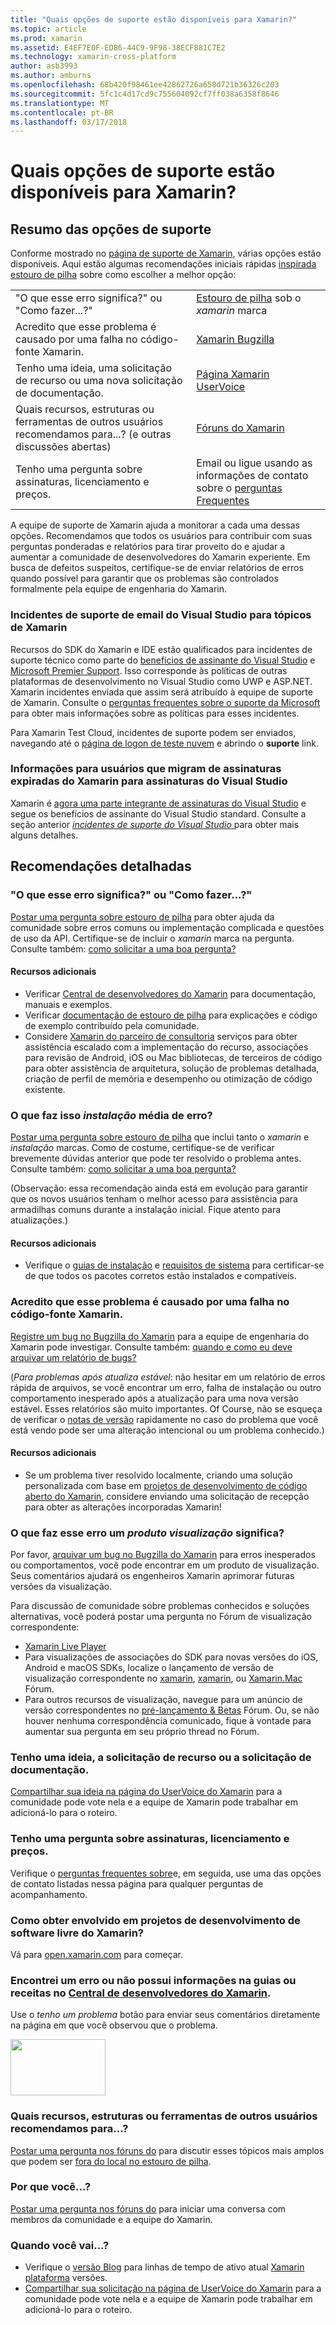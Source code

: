 ```yaml
---
title: "Quais opções de suporte estão disponíveis para Xamarin?"
ms.topic: article
ms.prod: xamarin
ms.assetid: E4EF7E0F-ED86-44C9-9F98-38ECF881C7E2
ms.technology: xamarin-cross-platform
author: asb3993
ms.author: amburns
ms.openlocfilehash: 68b420f98461ee42862726a658d721b36326c203
ms.sourcegitcommit: 5fc1c4d17cd9c755604092cf7ff038a6358f8646
ms.translationtype: MT
ms.contentlocale: pt-BR
ms.lasthandoff: 03/17/2018
---
```

# <a name="what-support-options-are-available-for-xamarin"></a>Quais opções de suporte estão disponíveis para Xamarin?

## <a name="summary-of-support-options"></a>Resumo das opções de suporte

Conforme mostrado no [página de suporte de Xamarin](https://www.xamarin.com/support), várias opções estão disponíveis.  Aqui estão algumas recomendações iniciais rápidas [inspirada estouro de pilha](http://stackoverflow.com/help/product-support) sobre como escolher a melhor opção:

|   |   |
|---|---|
|"O que esse erro significa?" ou "Como fazer...?"|[Estouro de pilha](http://stackoverflow.com/questions/ask?tags=xamarin) sob o *xamarin* marca|
|Acredito que esse problema é causado por uma falha no código-fonte Xamarin.|[Xamarin Bugzilla](https://bugzilla.xamarin.com/page.cgi?id=bug-writing.html)|
|Tenho uma ideia, uma solicitação de recurso ou uma nova solicitação de documentação.|[Página Xamarin UserVoice](https://xamarin.uservoice.com)|
|Quais recursos, estruturas ou ferramentas de outros usuários recomendamos para...? (e outras discussões abertas)|[Fóruns do Xamarin](https://forums.xamarin.com)|
|Tenho uma pergunta sobre assinaturas, licenciamento e preços.|Email ou ligue usando as informações de contato sobre o [perguntas Frequentes](https://www.xamarin.com/faq)|

A equipe de suporte de Xamarin ajuda a monitorar a cada uma dessas opções.  Recomendamos que todos os usuários para contribuir com suas perguntas ponderadas e relatórios para tirar proveito do e ajudar a aumentar a comunidade de desenvolvedores do Xamarin experiente.  Em busca de defeitos suspeitos, certifique-se de enviar relatórios de erros quando possível para garantir que os problemas são controlados formalmente pela equipe de engenharia do Xamarin.

<a name="Visual_Studio_email_support_incidents_for_Xamarin_topics"/>

### <a name="visual-studio-email-support-incidents-for-xamarin-topics"></a>Incidentes de suporte de email do Visual Studio para tópicos de Xamarin

Recursos do SDK do Xamarin e IDE estão qualificados para incidentes de suporte técnico como parte do [benefícios de assinante do Visual Studio](https://msdn.microsoft.com/subscriptions/bb266240) e [Microsoft Premier Support](https://www.microsoft.com/en-us/microsoftservices/support.aspx).  Isso corresponde às políticas de outras plataformas de desenvolvimento no Visual Studio como UWP e ASP.NET.  Xamarin incidentes enviada que assim será atribuído à equipe de suporte de Xamarin.  Consulte o [perguntas frequentes sobre o suporte da Microsoft](https://support.microsoft.com/gp/offerprophone) para obter mais informações sobre as políticas para esses incidentes.

Para Xamarin Test Cloud, incidentes de suporte podem ser enviados, navegando até o [página de logon de teste nuvem](https://testcloud.xamarin.com/login) e abrindo o **suporte** link.

### <a name="information-for-users-migrating-from-expired-xamarin-subscriptions-to-visual-studio-subscriptions"></a>Informações para usuários que migram de assinaturas expiradas do Xamarin para assinaturas do Visual Studio

Xamarin é [agora uma parte integrante de assinaturas do Visual Studio](https://blog.xamarin.com/xamarin-for-all/) e segue os benefícios de assinante do Visual Studio standard.  Consulte a seção anterior [ *incidentes de suporte do Visual Studio* ](#Visual_Studio_email_support_incidents_for_Xamarin_topics) para obter mais alguns detalhes.

## <a name="detailed-recommendations"></a>Recomendações detalhadas

### <a name="what-does-this-error-mean-or-how-do-i--"></a>"O que esse erro significa?" ou "Como fazer...?"

[Postar uma pergunta sobre estouro de pilha](http://stackoverflow.com/questions/ask?tags=xamarin) para obter ajuda da comunidade sobre erros comuns ou implementação complicada e questões de uso da API.  Certifique-se de incluir o _xamarin_ marca na pergunta.  Consulte também: [como solicitar a uma boa pergunta?](http://stackoverflow.com/help/how-to-ask)

#### <a name="additional-resources"></a>Recursos adicionais

-   Verificar [Central de desenvolvedores do Xamarin](/index.md) para documentação, manuais e exemplos.
-   Verificar [documentação de estouro de pilha](http://stackoverflow.com/documentation) para explicações e código de exemplo contribuído pela comunidade.
-   Considere [Xamarin do parceiro de consultoria](https://www.xamarin.com/consulting-partners) serviços para obter assistência escalado com a implementação do recurso, associações para revisão de Android, iOS ou Mac bibliotecas, de terceiros de código para obter assistência de arquitetura, solução de problemas detalhada, criação de perfil de memória e desempenho ou otimização de código existente.

### <a name="what-does-this-installation-error-mean"></a>O que faz isso _instalação_ média de erro?

[Postar uma pergunta sobre estouro de pilha](http://stackoverflow.com/questions/ask?tags=xamarin+installation) que inclui tanto o _xamarin_ e _instalação_ marcas.  Como de costume, certifique-se de verificar brevemente dúvidas anterior que pode ter resolvido o problema antes.  Consulte também: [como solicitar a uma boa pergunta?](http://stackoverflow.com/help/how-to-ask)

(Observação: essa recomendação ainda está em evolução para garantir que os novos usuários tenham o melhor acesso para assistência para armadilhas comuns durante a instalação inicial.  Fique atento para atualizações.)

#### <a name="additional-resources"></a>Recursos adicionais

-   Verifique o [guias de instalação](~/cross-platform/get-started/installation/index.md) e [requisitos de sistema](~/cross-platform/get-started/requirements.md) para certificar-se de que todos os pacotes corretos estão instalados e compatíveis.

### <a name="i-believe-this-problem-is-caused-by-a-defect-in-the-xamarin-source-code"></a>Acredito que esse problema é causado por uma falha no código-fonte Xamarin.

[Registre um bug no Bugzilla do Xamarin](https://bugzilla.xamarin.com/page.cgi?id=bug-writing.html) para a equipe de engenharia do Xamarin pode investigar.  Consulte também: [quando e como eu deve arquivar um relatório de bugs?](~/cross-platform/troubleshooting/questions/howto-file-bug.md)

(*Para problemas após atualiza estável*: não hesitar em um relatório de erros rápida de arquivos, se você encontrar um erro, falha de instalação ou outro comportamento inesperado após a atualização para uma nova versão estável.  Esses relatórios são muito importantes.  Of Course, não se esqueça de verificar o [notas de versão](https://developer.xamarin.com/releases/) rapidamente no caso do problema que você está vendo pode ser uma alteração intencional ou um problema conhecido.)

#### <a name="additional-resources"></a>Recursos adicionais

-   Se um problema tiver resolvido localmente, criando uma solução personalizada com base em [projetos de desenvolvimento de código aberto do Xamarin](http://open.xamarin.com/), considere enviando uma solicitação de recepção para obter as alterações incorporadas Xamarin!

### <a name="what-does-this-error-in-a-preview-product-mean"></a>O que faz esse erro um _produto visualização_ significa?

Por favor, [arquivar um bug no Bugzilla do Xamarin](https://bugzilla.xamarin.com/page.cgi?id=bug-writing.html) para erros inesperados ou comportamentos, você pode encontrar em um produto de visualização.  Seus comentários ajudará os engenheiros Xamarin aprimorar futuras versões da visualização.

Para discussão de comunidade sobre problemas conhecidos e soluções alternativas, você poderá postar uma pergunta no Fórum de visualização correspondente:

-   [Xamarin Live Player](https://forums.xamarin.com/categories/live-player)
-   Para visualizações de associações do SDK para novas versões do iOS, Android e macOS SDKs, localize o lançamento de versão de visualização correspondente no [xamarin](http://forums.xamarin.com/categories/android), [xamarin](http://forums.xamarin.com/categories/ios), ou [Xamarin.Mac ](http://forums.xamarin.com/categories/mac) Fórum.
-   Para outros recursos de visualização, navegue para um anúncio de versão correspondentes no [pré-lançamento & Betas](http://forums.xamarin.com/categories/xamarin-prerelease) Fórum.  Ou, se não houver nenhuma correspondência comunicado, fique à vontade para aumentar sua pergunta em seu próprio thread no Fórum.

### <a name="i-have-an-idea-feature-request-or-documentation-request"></a>Tenho uma ideia, a solicitação de recurso ou a solicitação de documentação.

[Compartilhar sua ideia na página do UserVoice do Xamarin](https://xamarin.uservoice.com) para a comunidade pode vote nela e a equipe de Xamarin pode trabalhar em adicioná-lo para o roteiro.

### <a name="i-have-a-question-about-subscriptions-licensing-or-pricing"></a>Tenho uma pergunta sobre assinaturas, licenciamento e preços.

Verifique o [perguntas frequentes sobre](https://www.xamarin.com/faq)e, em seguida, use uma das opções de contato listadas nessa página para qualquer perguntas de acompanhamento.

### <a name="how-do-i-get-involved-in-xamarins-open-source-development-projects"></a>Como obter envolvido em projetos de desenvolvimento de software livre do Xamarin?

Vá para [open.xamarin.com](http://open.xamarin.com/) para começar.

### <a name="i-found-a-mistake-or-missing-information-in-the-guides-or-recipes-on-the-xamarin-developer-centerindexmd"></a>Encontrei um erro ou não possui informações na guias ou receitas no [Central de desenvolvedores do Xamarin](/index.md).

Use o _tenho um problema_ botão para enviar seus comentários diretamente na página em que você observou que o problema.

[<img src="support-options-images/feedback.png" style="width: 152px; height: 90px;">](support-options-images/feedback.png)

### <a name="what-resources-frameworks-or-tools-do-other-users-recommend-for--"></a>Quais recursos, estruturas ou ferramentas de outros usuários recomendamos para...?

[Postar uma pergunta nos fóruns do](https://forums.xamarin.com/) para discutir esses tópicos mais amplos que podem ser [fora do local no estouro de pilha](http://stackoverflow.com/help/dont-ask).

### <a name="why-do-you--"></a>Por que você...?

[Postar uma pergunta nos fóruns do](https://forums.xamarin.com/) para iniciar uma conversa com membros da comunidade e a equipe do Xamarin.

### <a name="when-will-you--"></a>Quando você vai...?

-   Verifique o [versão Blog](http://releases.xamarin.com/) para linhas de tempo de ativo atual [Xamarin plataforma](https://www.xamarin.com/platform) versões.
-   [Compartilhar sua solicitação na página de UserVoice do Xamarin](https://xamarin.uservoice.com) para a comunidade pode vote nela e a equipe de Xamarin pode trabalhar em adicioná-lo para o roteiro.

